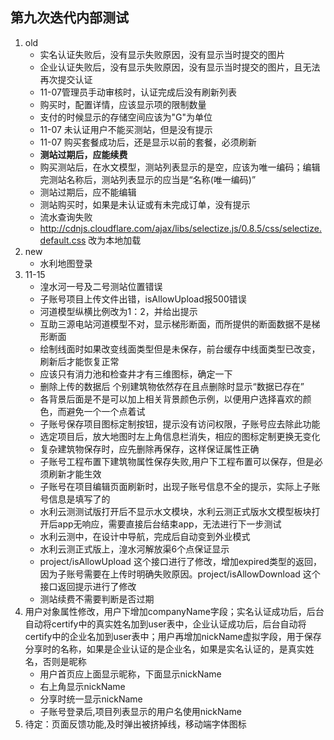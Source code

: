## 第九次迭代内部测试
>
1. old
    - 实名认证失败后，没有显示失败原因，没有显示当时提交的图片
    - 企业认证失败后，没有显示失败原因，没有显示当时提交的图片，且无法再次提交认证
    - 11-07管理员手动审核时，认证完成后没有刷新列表
    - 购买时，配置详情，应该显示项的限制数量
    - 支付的时候显示的存储空间应该为"G"为单位
    - 11-07 未认证用户不能买测站，但是没有提示
    - 11-07 购买套餐成功后，还是显示以前的套餐，必须刷新
    - **测站过期后，应能续费**
    - 购买测站后，在水文模型，测站列表显示的是空，应该为唯一编码；编辑完测站名称后，测站列表显示的应当是“名称(唯一编码)”
    - 测站过期后，应不能编辑
    - 测站购买时，如果是未认证或有未完成订单，没有提示
    - 流水查询失败
    - http://cdnjs.cloudflare.com/ajax/libs/selectize.js/0.8.5/css/selectize.default.css 改为本地加载
2. new 
    - 水利地图登录
3. 11-15
    - 湟水河一号及二号测站位置错误
    - 子账号项目上传文件出错，isAllowUpload报500错误
    - 河道模型纵横比例改为1：2，并给出提示
    - 互助三源电站河道模型不对，显示梯形断面，而所提供的断面数据不是梯形断面
    - 绘制线面时如果改变线面类型但是未保存，前台缓存中线面类型已改变，刷新后才能恢复正常
    - 应该只有消力池和检查井才有三维图标，确定一下
    - 删除上传的数据后 个别建筑物依然存在且点删除时显示“数据已存在”   
    - 各背景后面是不是可以加上相关背景颜色示例，以便用户选择喜欢的颜色，而避免一个一个点着试
    - 子账号保存项目图标定制按钮，提示没有访问权限，子账号应去除此功能
    - 选定项目后，放大地图时左上角信息栏消失，相应的图标定制更换无变化
    - 复杂建筑物保存时，应先删除再保存，这样保证属性正确
    - 子账号工程布置下建筑物属性保存失败,用户下工程布置可以保存，但是必须刷新才能生效
    - 子账号在项目编辑页面刷新时，出现子账号信息不全的提示，实际上子账号信息是填写了的
    - 水利云测测试版打开后不显示水文模块，水利云测正式版水文模型板块打开后app无响应，需要直接后台结束app，无法进行下一步测试
    - 水利云测中，在设计中导航，完成后自动变到外业模式
    - 水利云测正式版上，湟水河解放渠6个点保证显示
    - project/isAllowUpload 这个接口进行了修改，增加expired类型的返回，因为子账号需要在上传时明确失败原因。project/isAllowDownload 这个接口返回提示进行了修改
    - 测站续费不需要判断是否过期
4. 用户对象属性修改，用户下增加companyName字段；实名认证成功后，后台自动将certify中的真实姓名加到user表中，企业认证成功后，后台自动将certify中的企业名加到user表中；用户再增加nickName虚拟字段，用于保存分享时的名称，如果是企业认证的是企业名，如果是实名认证的，是真实姓名，否则是昵称
    - 用户首页应上面显示昵称，下面显示nickName
    - 右上角显示nickName
    - 分享时统一显示nickName
    - 子账号登录后,项目列表显示的用户名使用nickName
5. 待定：页面反馈功能,及时弹出被挤掉线，移动端字体图标



